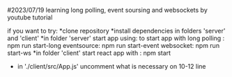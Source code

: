 #2023/07/19 learning long polling, event soursing and websockets by youtube tutorial

if you want to try: 
*clone repository
*install dependencies in folders 'server' and 'client'
*in folder 'server' start app using: 
  to start app with long polling : npm run start-long
                    eventsource: npm run start-event
                    websocket: npm run start-ws
*in folder 'client' start react app with : npm start
* in './client/src/App.js' uncomment what is necessary on 10-12 line

